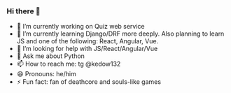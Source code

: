 ### Hi there 👋


- 🔭 I’m currently working on Quiz web service
- 🌱 I’m currently learning Django/DRF more deeply. Also planning to learn JS and one of the following: React, Angular, Vue.
- 🤔 I’m looking for help with JS/React/Angular/Vue
- 💬 Ask me about Python
- 📫 How to reach me: tg @kedow132
- 😄 Pronouns: he/him
- ⚡ Fun fact: fan of deathcore and souls-like games


<!--START_SECTION:waka-->
<!--END_SECTION:waka-->
